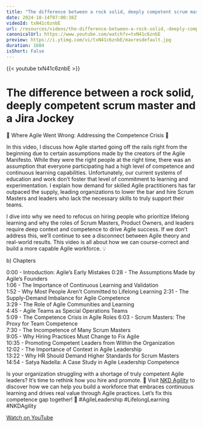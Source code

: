 ```yaml
---
title: "The difference between a rock solid, deeply competent scrum master and a Jira Jockey"
date: 2024-10-14T07:00:38Z
videoId: txN41c6znbE
url: /resources/videos/the-difference-between-a-rock-solid,-deeply-competent-scrum-master-and-a-jira-jockey
canonicalUrl: https://www.youtube.com/watch?v=txN41c6znbE
preview: https://i.ytimg.com/vi/txN41c6znbE/maxresdefault.jpg
duration: 1604
isShort: False
---
```


{{< youtube txN41c6znbE >}}

# The difference between a rock solid, deeply competent scrum master and a Jira Jockey

🔧 Where Agile Went Wrong: Addressing the Competence Crisis 🚨

In this video, I discuss how Agile started going off the rails right from the beginning due to certain assumptions made by the creators of the Agile Manifesto. While they were the right people at the right time, there was an assumption that everyone participating had a high level of competence and continuous learning capabilities. Unfortunately, our current systems of education and work don’t foster that level of commitment to learning and experimentation. I explain how demand for skilled Agile practitioners has far outpaced the supply, leading organizations to lower the bar and hire Scrum Masters and leaders who lack the necessary skills to truly support their teams. 

I dive into why we need to refocus on hiring people who prioritize lifelong learning and why the roles of Scrum Masters, Product Owners, and leaders require deep context and competence to drive Agile success. If we don’t address this, we’ll continue to see a disconnect between Agile theory and real-world results. This video is all about how we can course-correct and build a more capable Agile workforce. 💡

b) Chapters

0:00 - Introduction: Agile’s Early Mistakes 
0:28 - The Assumptions Made by Agile’s Founders  
1:06 - The Importance of Continuous Learning and Validation  
1:52 - Why Most People Aren’t Committed to Lifelong Learning 
2:31 - The Supply-Demand Imbalance for Agile Competence  
3:29 - The Role of Agile Communities and Learning  
4:45 - Agile Teams as Special Operations Teams  
5:09 - The Competence Crisis in Agile Roles
6:03 - Scrum Masters: The Proxy for Team Competence  
7:30 - The Incompetence of Many Scrum Masters  
9:05 - Why Hiring Practices Must Change to Fix Agile  
10:35 - Promoting Competent Leaders from Within the Organization  
12:02 - The Importance of Context in Agile Leadership  
13:22 - Why HR Should Demand Higher Standards for Scrum Masters  
14:54 - Satya Nadella: A Case Study in Agile Leadership Competence

Is your organization struggling with a shortage of truly competent Agile leaders? It’s time to rethink how you hire and promote. 🌱 Visit [NKD Agility](https://www.nkdagility.com) to discover how we can help you build a workforce that embraces continuous learning and drives real value through Agile practices. Let’s fix this competence gap together! 🚀 #AgileLeadership #LifelongLearning #NKDAgility

[Watch on YouTube](https://www.youtube.com/watch?v=txN41c6znbE)
